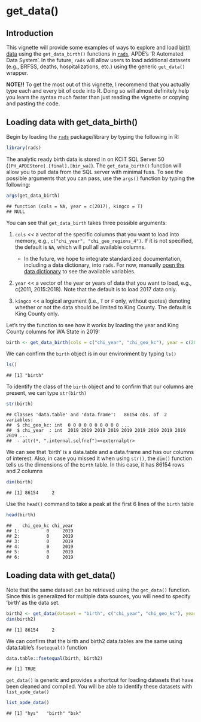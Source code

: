 get\_data()
================

## Introduction

This vignette will provide some examples of ways to explore and load
[birth
data](https://github.com/PHSKC-APDE/DOHdata/tree/master/ETL/birth) using
the `get_data_birth()` functions in
[`rads`](https://github.com/PHSKC-APDE/rads), APDE’s ‘R Automated Data
System’. In the future, `rads` will allow users to load additional
datasets (e.g., BRFSS, deaths, hospitalizations, etc.) using the generic
`get_data()` wrapper.

**NOTE!!** To get the most out of this vignette, I recommend that you
actually type each and every bit of code into R. Doing so will almost
definitely help you learn the syntax much faster than just reading the
vignette or copying and pasting the code.

## Loading data with get\_data\_birth()

Begin by loading the [`rads`](https://github.com/PHSKC-APDE/rads)
package/library by typing the following in R:

``` r
library(rads)
```

The analytic ready birth data is stored in on KCIT SQL Server 50
(`[PH_APDEStore].[final].[bir_wa]`). The `get_data_birth()` function
will allow you to pull data from the SQL server with minimal fuss. To
see the possible arguments that you can pass, use the `args()` function
by typing the following:

``` r
args(get_data_birth)
```

    ## function (cols = NA, year = c(2017), kingco = T) 
    ## NULL

You can see that `get_data_birth` takes three possible arguments:

1.  `cols` &lt;&lt; a vector of the specific columns that you want to
    load into memory, e.g., `c("chi_year", "chi_geo_regions_4")`. If it
    is not specified, the default is `NA`, which will pull all available
    columns.

    -   In the future, we hope to integrate standardized documentation,
        including a data dictionary, into `rads`. For now, manually
        [open the data
        dictionary](https://github.com/PHSKC-APDE/DOHdata/blob/master/ETL/birth/ref/ref_bir_user_dictionary_final.csv)
        to see the available variables.

2.  `year` &lt;&lt; a vector of the year or years of data that you want
    to load, e.g., c(2011, 2015:2018). Note that the default is to load
    2017 data only.

3.  `kingco` &lt;&lt; a logical argument (i.e., `T` or `F` only, without
    quotes) denoting whether or not the data should be limited to King
    County. The default is King County only.

Let’s try the function to see how it works by loading the year and King
County columns for WA State in 2019:

``` r
birth <- get_data_birth(cols = c("chi_year", "chi_geo_kc"), year = c(2019), kingco = F)
```

We can confirm the `birth` object is in our environment by typing `ls()`

``` r
ls() 
```

    ## [1] "birth"

To identify the class of the `birth` object and to confirm that our
columns are present, we can type `str(birth)`

``` r
str(birth) 
```

    ## Classes 'data.table' and 'data.frame':   86154 obs. of  2 variables:
    ##  $ chi_geo_kc: int  0 0 0 0 0 0 0 0 0 0 ...
    ##  $ chi_year  : int  2019 2019 2019 2019 2019 2019 2019 2019 2019 2019 ...
    ##  - attr(*, ".internal.selfref")=<externalptr>

We can see that ‘birth’ is a data.table and a data.frame and has our
columns of interest. Also, in case you missed it when using `str()`, the
`dim()` function tells us the dimensions of the `birth` table. In this
case, it has 86154 rows and 2 columns

``` r
dim(birth) 
```

    ## [1] 86154     2

Use the `head()` command to take a peak at the first 6 lines of the
`birth` table

``` r
head(birth) 
```

    ##    chi_geo_kc chi_year
    ## 1:          0     2019
    ## 2:          0     2019
    ## 3:          0     2019
    ## 4:          0     2019
    ## 5:          0     2019
    ## 6:          0     2019

## Loading data with get\_data()

Note that the same dataset can be retrieved using the `get_data()`
function. Since this is generalized for multiple data sources, you will
need to specify ‘birth’ as the data set.

``` r
birth2 <- get_data(dataset = "birth", c("chi_year", "chi_geo_kc"), year = c(2019), kingco = F)
dim(birth2)
```

    ## [1] 86154     2

We can confirm that the birth and birth2 data.tables are the same using
data.table’s `fsetequal()` function

``` r
data.table::fsetequal(birth, birth2)
```

    ## [1] TRUE

`get_data()` is generic and provides a shortcut for loading datasets
that have been cleaned and compiled. You will be able to identify these
datasets with `list_apde_data()`

``` r
list_apde_data()
```

    ## [1] "hys"   "birth" "bsk"
